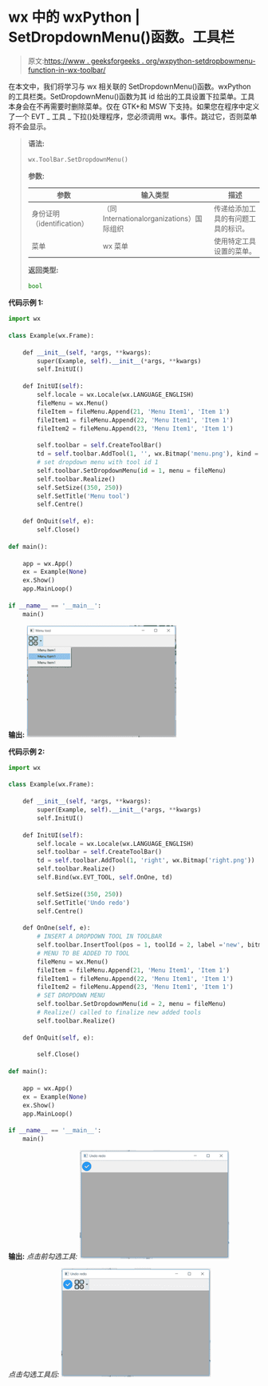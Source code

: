 # wx 中的 wxPython | SetDropdownMenu()函数。工具栏

> 原文:[https://www . geeksforgeeks . org/wxpython-setdropbowmenu-function-in-wx-toolbar/](https://www.geeksforgeeks.org/wxpython-setdropdownmenu-function-in-wx-toolbar/)

在本文中，我们将学习与 wx 相关联的 SetDropdownMenu()函数。wxPython 的工具栏类。SetDropdownMenu()函数为其 id 给出的工具设置下拉菜单。工具本身会在不再需要时删除菜单。仅在 GTK+和 MSW 下支持。如果您在程序中定义了一个 EVT _ 工具 _ 下拉()处理程序，您必须调用 wx。事件。跳过它，否则菜单将不会显示。

> **语法:**
> 
> ```py
> wx.ToolBar.SetDropdownMenu()
> 
> ```
> 
> **参数:**
> 
> | 参数 | 输入类型 | 描述 |
> | --- | --- | --- |
> | 身份证明（identification） | （同 Internationalorganizations）国际组织 | 传递给添加工具的有问题工具的标识。 |
> | 菜单 | wx 菜单 | 使用特定工具设置的菜单。 |
> 
> **返回类型:**
> 
> ```py
> bool
> 
> ```

**代码示例 1:**

```py
import wx

class Example(wx.Frame):

    def __init__(self, *args, **kwargs):
        super(Example, self).__init__(*args, **kwargs)
        self.InitUI()

    def InitUI(self):
        self.locale = wx.Locale(wx.LANGUAGE_ENGLISH)
        fileMenu = wx.Menu()
        fileItem = fileMenu.Append(21, 'Menu Item1', 'Item 1')
        fileItem1 = fileMenu.Append(22, 'Menu Item1', 'Item 1')
        fileItem2 = fileMenu.Append(23, 'Menu Item1', 'Item 1')

        self.toolbar = self.CreateToolBar()
        td = self.toolbar.AddTool(1, '', wx.Bitmap('menu.png'), kind = wx.ITEM_DROPDOWN)
        # set dropdown menu with tool id 1
        self.toolbar.SetDropdownMenu(id = 1, menu = fileMenu)
        self.toolbar.Realize()
        self.SetSize((350, 250))
        self.SetTitle('Menu tool')
        self.Centre()

    def OnQuit(self, e):
        self.Close()

def main():

    app = wx.App()
    ex = Example(None)
    ex.Show()
    app.MainLoop()

if __name__ == '__main__':
    main()
```

**输出:**
![](img/bcebdc67afc77d8420525181930adf0d.png)

**代码示例 2:**

```py
import wx

class Example(wx.Frame):

    def __init__(self, *args, **kwargs):
        super(Example, self).__init__(*args, **kwargs)
        self.InitUI()

    def InitUI(self):
        self.locale = wx.Locale(wx.LANGUAGE_ENGLISH)
        self.toolbar = self.CreateToolBar()
        td = self.toolbar.AddTool(1, 'right', wx.Bitmap('right.png'))
        self.toolbar.Realize()
        self.Bind(wx.EVT_TOOL, self.OnOne, td)

        self.SetSize((350, 250))
        self.SetTitle('Undo redo')
        self.Centre()

    def OnOne(self, e):
        # INSERT A DROPDOWN TOOL IN TOOLBAR
        self.toolbar.InsertTool(pos = 1, toolId = 2, label ='new', bitmap = wx.Bitmap('menu.png'), kind = wx.ITEM_DROPDOWN)
        # MENU TO BE ADDED TO TOOL
        fileMenu = wx.Menu()
        fileItem = fileMenu.Append(21, 'Menu Item1', 'Item 1')
        fileItem1 = fileMenu.Append(22, 'Menu Item1', 'Item 1')
        fileItem2 = fileMenu.Append(23, 'Menu Item1', 'Item 1')
        # SET DROPDOWN MENU 
        self.toolbar.SetDropdownMenu(id = 2, menu = fileMenu)
        # Realize() called to finalize new added tools
        self.toolbar.Realize()

    def OnQuit(self, e):

        self.Close()

def main():

    app = wx.App()
    ex = Example(None)
    ex.Show()
    app.MainLoop()

if __name__ == '__main__':
    main()
```

**输出:**
*点击前勾选工具:*
![](img/2622f8eb2fe1ef282d365422a67fd1d0.png)

*点击勾选工具后:*
![](img/17096b4c89beffed2fe219b01a8cea8b.png)